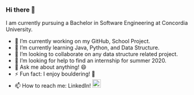 ### Hi there 👋

<!--
**SiuYe/SiuYe** is a ✨ _special_ ✨ repository because its `README.md` (this file) appears on your GitHub profile.
Here are some ideas to get you started:
-->
I am currently pursuing a Bachelor in Software Engineering at Concordia University.

- 🔭 I’m currently working on my GitHub, School Project.
- 🌱 I’m currently learning Java, Python, and Data Structure.
- 👯 I’m looking to collaborate on any data structure related project.
- 🤔 I’m looking for help to find an internship for summer 2020.
- 💬 Ask me about anything! 😄
- ⚡ Fun fact: I enjoy bouldering! 🧗‍
- 📫 How to reach me: LinkedIn! <a href="https://www.linkedin.com/in/siu-tong-ye/"> <img width="22px" src="https://cdn.jsdelivr.net/npm/simple-icons@v3/icons/linkedin.svg" /> </a>
